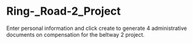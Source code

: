 # Ring-_Road-2_Project
Enter personal information and click create to generate 4 administrative documents on compensation for the beltway 2 project.
